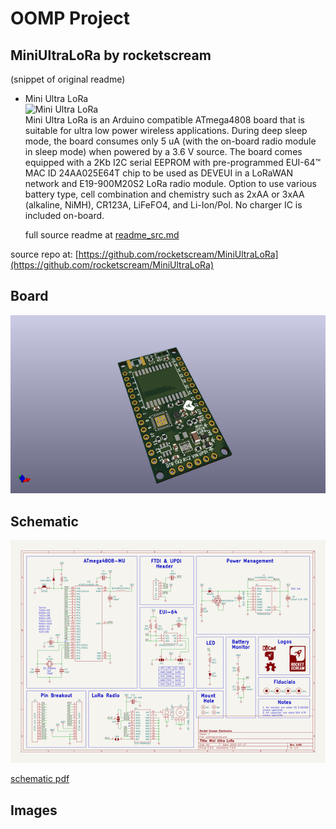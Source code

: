 # OOMP Project  
## MiniUltraLoRa  by rocketscream  
  
(snippet of original readme)  
  
- Mini Ultra LoRa  
![Mini Ultra LoRa](MiniUltraLoRaPinout.jpg)  
Mini Ultra LoRa is an Arduino compatible ATmega4808 board that is suitable for ultra low power wireless applications. During deep sleep mode, the board consumes only 5 uA (with the on-board radio module in sleep mode) when powered by a 3.6 V source. The board comes equipped with a 2Kb I2C serial EEPROM with pre-programmed EUI-64™ MAC ID 24AA025E64T chip to be used as DEVEUI in a LoRaWAN network and E19-900M20S2 LoRa radio module. Option to use various battery type, cell combination and chemistry such as 2xAA or 3xAA (alkaline, NiMH), CR123A, LiFeFO4, and Li-Ion/Pol. No charger IC is included on-board.  
  
  full source readme at [readme_src.md](readme_src.md)  
  
source repo at: [https://github.com/rocketscream/MiniUltraLoRa](https://github.com/rocketscream/MiniUltraLoRa)  
## Board  
  
[![working_3d.png](working_3d_600.png)](working_3d.png)  
## Schematic  
  
[![working_schematic.png](working_schematic_600.png)](working_schematic.png)  
  
[schematic pdf](working_schematic.pdf)  
## Images  
